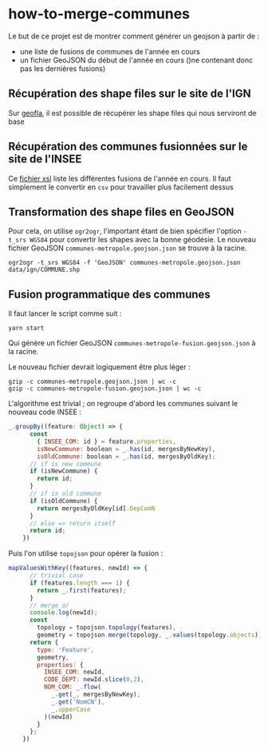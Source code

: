 # how-to-merge-communes

Le but de ce projet est de montrer comment générer un geojson à partir de : 
  
* une liste de fusions de communes de l'année en cours 
* un fichier GeoJSON du début de l'année en cours ()ne contenant donc pas les dernières fusions)  

## Récupération des shape files sur le site de l'IGN

Sur [geofla](http://professionnels.ign.fr/geofla), il est possible de récupérer les shape files qui 
nous serviront de base 
 
## Récupération des communes fusionnées sur le site de l'INSEE
 
Ce [fichier xsl](https://www.insee.fr/fr/information/2549968) liste les différentes fusions de 
l'année en cours. Il faut simplement le convertir en `csv` pour travailler plus facilement dessus

## Transformation des shape files en GeoJSON

Pour cela, on utilise `ogr2ogr`, l'important étant de bien spécifier l'option `-t_srs WGS84` pour convertir 
les shapes avec la bonne géodésie.
Le nouveau fichier GeoJSON `communes-metropole.geojson.json` se trouve à la racine. 
  
```
ogr2ogr -t_srs WGS84 -f 'GeoJSON' communes-metropole.geojson.json data/ign/COMMUNE.shp  
```  
##  Fusion programmatique des communes

Il faut lancer le script comme suit :

```
yarn start
```

Qui génère un fichier GeoJSON `communes-metropole-fusion.geojson.json` à la racine.
  
Le nouveau fichier devrait logiquement être plus léger :   

```
gzip -c communes-metropole.geojson.json | wc -c 
gzip -c communes-metropole-fusion.geojson.json | wc -c
```

L'algorithme est trivial ; on regroupe d'abord les communes suivant le nouveau code INSEE :

```javascript
_.groupBy((feature: Object) => {
      const
        { INSEE_COM: id } = feature.properties,
        isNewCommune: boolean = _.has(id, mergesByNewKey),
        isOldCommune: boolean = _.has(id, mergesByOldKey);
      // if is new commune
      if (isNewCommune) {
        return id;
      }
      // if is old commune
      if (isOldCommune) {
        return mergesByOldKey[id].DepComN
      }
      // else => return itself
      return id;
    })
```

Puis l'on utilise `topojson` pour opérer la fusion : 

```javascript
mapValuesWithKey((features, newId) => {
      // trivial case
      if (features.length === 1) {
        return _.first(features);
      }
      // merge o/
      console.log(newId);
      const
        topology = topojson.topology(features),
        geometry = topojson.merge(topology, _.values(topology.objects));
      return {
        type: 'Feature',
        geometry,
        properties: {
          INSEE_COM: newId,
          CODE_DEPT: newId.slice(0,2),
          NOM_COM: _.flow(
            _.get(_, mergesByNewKey),
            _.get('NomCN'),
            _.upperCase
          )(newId)
        }
      };
    })
```
